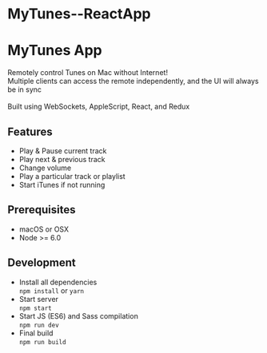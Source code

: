 # MyTunes--ReactApp


# MyTunes App
Remotely control Tunes on Mac without Internet!  
Multiple clients can access the remote independently, and the UI will always be in sync    
<br />
Built using WebSockets, AppleScript, React, and Redux

## Features
- Play & Pause current track
- Play next & previous track
- Change volume
- Play a particular track or playlist
- Start iTunes if not running

## Prerequisites
- macOS or OSX
- Node >= 6.0

## Development
- Install all dependencies  
`npm install` or `yarn`  
- Start server   
`npm start`  
- Start JS (ES6) and Sass compilation  
`npm run dev`  
- Final build  
`npm run build`



